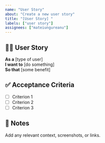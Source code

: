 ```yaml
---
name: "User Story"
about: "Create a new user story"
title: "[User Story] "
labels: ["user story"]
assignees: ["mateiungureanu"]
---
```


## 🧑‍💻 User Story

**As a** [type of user]  
**I want to** [do something]  
**So that** [some benefit]

## ✅ Acceptance Criteria
- [ ] Criterion 1
- [ ] Criterion 2
- [ ] Criterion 3

## 📝 Notes
Add any relevant context, screenshots, or links.
